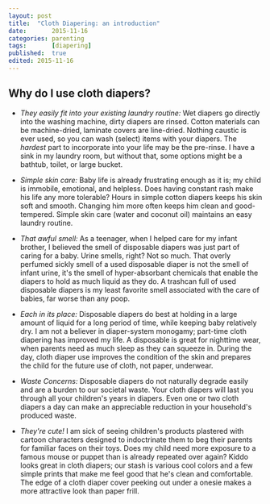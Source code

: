 ```yaml
---
layout: post
title:	"Cloth Diapering: an introduction"
date:		2015-11-16
categories:	parenting
tags:		[diapering]
published:	true
edited:	2015-11-16
---
```

## Why do I use cloth diapers? ##

* *They easily fit into your existing laundry routine:*  Wet diapers go directly into the washing machine, dirty diapers are rinsed.  Cotton materials can be machine-dried, laminate covers are line-dried.  Nothing caustic is ever used, so you can wash (select) items with your diapers.  The _hardest_ part to incorporate into your life may be the pre-rinse.  I have a sink in my laundry room, but without that, some options might be a bathtub, toilet, or large bucket. 

* *Simple skin care:*  Baby life is already frustrating enough as it is; my child is immobile, emotional, and helpless.  Does having constant rash make his life any more tolerable?  Hours in simple cotton diapers keeps his skin soft and smooth.  Changing him more often keeps him clean and good-tempered.  Simple skin care (water and coconut oil) maintains an easy laundry routine.

* *That awful smell:*  As a teenager, when I helped care for my infant brother, I believed the smell of disposable diapers was just part of caring for a baby.  Urine smells, right?  Not so much.  That overly perfumed sickly smell of a used disposable diaper is not the smell of infant urine, it's the smell of hyper-absorbant chemicals that enable the diapers to hold as much liquid as they do.  A trashcan full of used disposable diapers is my least favorite smell associated with the care of babies, far worse than any poop.

* *Each in its place:*  Disposable diapers do best at holding in a large amount of liquid for a long period of time, while keeping baby relatively dry.  I am not a believer in diaper-system monogamy; part-time cloth diapering has improved my life.  A disposable is great for nighttime wear, when parents need as much sleep as they can squeeze in.  During the day, cloth diaper use improves the condition of the skin and prepares the child for the future use of cloth, not paper, underwear.

* *Waste Concerns:*  Disposable diapers do not naturally degrade easily and are a burden to our societal waste.  Your cloth diapers will last you through all your children's years in diapers.  Even one or two cloth diapers a day can make an appreciable reduction in your household's produced waste.

* *They're cute!* I am sick of seeing children's products plastered with cartoon characters designed to indoctrinate them to beg their parents for familiar faces on their toys.  Does my child need more exposure to a famous mouse or puppet than is already repeated over again?  Kiddo looks great in cloth diapers; our stash is various cool colors and a few simple prints that make me feel good that he's clean and comfortable.  The edge of a cloth diaper cover peeking out under a onesie makes a more attractive look than paper frill.